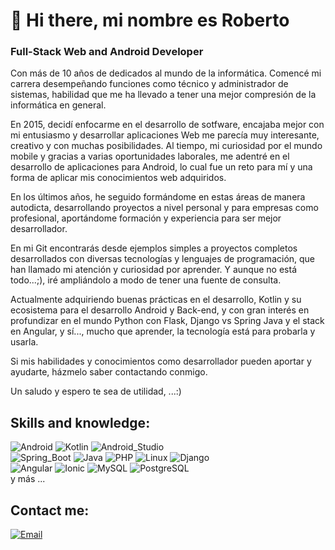 # 👋 Hi there, mi nombre es Roberto 

### Full-Stack Web and Android Developer

Con más de 10 años de dedicados al mundo de la informática. Comencé mi carrera desempeñando funciones
como técnico y administrador de sistemas, habilidad que me ha llevado a tener una mejor compresión
de la informática en general.

En 2015, decidí enfocarme en el desarrollo de sotfware, encajaba mejor
con mi entusiasmo y desarrollar aplicaciones Web me parecía muy interesante, creativo y con 
muchas posibilidades.  Al tiempo, mi curiosidad por el mundo mobile y gracias a varias 
oportunidades laborales, me adentré en el desarrollo de aplicaciones para Android, 
lo cual fue un reto para mí y una forma de aplicar mis conocimientos web adquiridos.

En los últimos años, he seguido formándome en estas áreas de manera autodicta, desarrollando proyectos
a nivel personal y para empresas como profesional, aportándome formación y 
experiencia para ser mejor desarrollador.

En mi Git encontrarás desde ejemplos simples a proyectos completos desarrollados con diversas
tecnologías y lenguajes de programación, que han llamado mi atención y curiosidad por aprender.
Y aunque no está todo...;), iré ampliándolo a modo de tener una fuente de consulta.

Actualmente adquiriendo buenas prácticas en el desarrollo, Kotlin y su ecosistema
para el desarrollo Android y Back-end, y con gran interés en profundizar en el mundo Python
con Flask, Django vs Spring Java y el stack en Angular, y sí..., mucho que aprender,
la tecnología está para probarla y usarla. 

Si mis habilidades y conocimientos como desarrollador pueden aportar y ayudarte,
házmelo saber contactando conmigo.

Un saludo y espero te sea de utilidad, ...:)

## Skills and knowledge:
![Android](https://img.shields.io/badge/Android-%233DDC84?style=for-the-badge&logo=android&logoColor=white&labelColor=101010)
![Kotlin](https://img.shields.io/badge/Kotlin-%237F52FF?style=for-the-badge&logo=kotlin&logoColor=white&labelColor=101010)
![Android_Studio](https://img.shields.io/badge/Android_Studio-%233DDC84?style=for-the-badge&logo=android-studio&logoColor=white&labelColor=101010)
</br>
![Spring_Boot](https://img.shields.io/badge/Spring_Boot-%236DB33F?style=for-the-badge&logo=spring-boot&logoColor=white&labelColor=101010)
![Java](https://img.shields.io/badge/Java-%23007396?style=for-the-badge&logo=java&logoColor=white&labelColor=101010)
![PHP](https://img.shields.io/badge/PHP-%23777BB4?style=for-the-badge&logo=php&logoColor=white&labelColor=101010)
![Linux](https://img.shields.io/badge/Linux-%23FCC624?style=for-the-badge&logo=linux&logoColor=white&labelColor=101010)
![Django](https://img.shields.io/badge/Django-%23092E20?style=for-the-badge&logo=django&logoColor=white&labelColor=101010)
</br>
![Angular](https://img.shields.io/badge/Angular-%23DD0031?style=for-the-badge&logo=angular&logoColor=white&labelColor=101010)
![Ionic](https://img.shields.io/badge/Ionic-%233880FF?style=for-the-badge&logo=ionic&logoColor=white&labelColor=101010)
![MySQL](https://img.shields.io/badge/MySQL-%234479A1?style=for-the-badge&logo=mysql&logoColor=white&labelColor=101010)
![PostgreSQL](https://img.shields.io/badge/Postgresql-%234169E1?style=for-the-badge&logo=postgresql&logoColor=white&labelColor=101010)
</br>
y más ...

## Contact me:

[![Email](https://img.shields.io/badge/Personal_Email-%23EA4335?style=for-the-badge&logo=gmail&logoColor=white&labelColor=101010)](mailto:groberto74@gmail.com)

<!--
**robertogarcor/robertogarcor** is a ✨ _special_ ✨ repository because its `README.md` (this file) appears on your GitHub profile.

Here are some ideas to get you started:

- 🔭 I’m currently working on ...
- 🌱 I’m currently learning ...
- 👯 I’m looking to collaborate on ...
- 🤔 I’m looking for help with ...
- 💬 Ask me about ...
- 📫 How to reach me: ...
- 😄 Pronouns: ...
- ⚡ Fun fact: ...
-->
